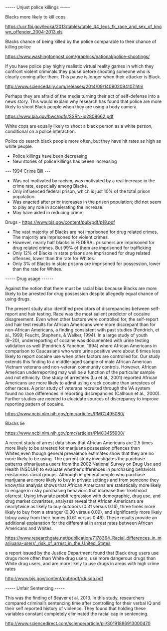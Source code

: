 ----- Unjust police killings -----

Blacks more likely to kill cops

https://ucr.fbi.gov/leoka/2013/tables/table_44_leos_fk_race_and_sex_of_known_offender_2004-2013.xls

Blacks chance of being killed by the police comparable to their chance of killing police

https://www.washingtonpost.com/graphics/national/police-shootings/

If you have police play highly realistic virtual reality games in which they confront violent criminals they pause before shooting someone who is clearly coming after them. This pause is longer when their attacker is Black.

http://www.sciencedaily.com/releases/2014/09/140902094107.htm

Perhaps they are afraid of the media turning their act of self-defense into a news story. This would explain why research has found that police are more likely to shoot Black people when they are using a body camera.

https://www.bja.gov/bwc/pdfs/SSRN-id2808662.pdf

White cops are equally likely to shoot a black person as a white person, conditional on a police interaction.

Police do search black people more often, but they have hit rates as high as white people.

- Police killings have been decreasing
- New stories of police killings has beeen increasing

--- 1994 Crime Bill ---

* Was not motivated by racism; was motivated by a real increase in the crime rate, especially among Blacks.
* Only influenced federal prison, which is just 10% of the total prison population.
* Was enacted after prior increases in the prison population; did not seem to play any role in accelerating the increase.
* May have aided in reducing crime

Drugs - https://www.bjs.gov/content/pub/pdf/p18.pdf
* The vast majority of Blacks are not imprisoned for drug related crimes. The majority are imprisoned for violent crimes.
* However, nearly half blacks in FEDERAL prisoners are imprisoned for drug related crimes. But 99% of them are imprisoned for trafficking
* Only 12% of Blacks in state prisons are imprisoned for drug related offenses, lower than the rate for Whites.
* Only 3% of Blacks in state prisons are imprisoned for possession, lower than the rate for Whites.

----- Drug usage ------

Against the notion that there must be racial bias because Blacks are more likely to be arrested for drug possession despite allegedly equal chance of using drugs.

The present study also identified predictors of discrepancies between self-report and hair testing. Race was the most salient predictor of cocaine disagreement. Even when other factors were controlled for, the self-report and hair test results for African Americans were more discrepant than for non-African Americans, a finding consistent with past studies (Fendrich, et al., 1999; Feucht, Stephens, & Walker, 1994). In a large study of youth (9−20), underreporting of cocaine was documented with urine testing validation as well (Fendrich & Yanchun, 1994) where African Americans in comparison to Caucasians who were urine positive were about 6 times less likely to report cocaine use when other factors are controlled for. Our study extends this finding to a middle-aged sample of male African American Vietnam veterans and non-veteran community controls. However, African American underreporting may well be a function of the particular sample and not ethnicity. One study of arrestees (Lu et al., 2001) reported African Americans are more likely to admit using crack cocaine than arrestees of other races. A prior study of veterans recruited through the VA system found no race differences in reporting discrepancies (Calhoun et al., 2000). Further studies are needed to elucidate sources of discrepancy to improve reporting pattern of cocaine.

https://www.ncbi.nlm.nih.gov/pmc/articles/PMC2495080/

Blacks lie

https://www.ncbi.nlm.nih.gov/pmc/articles/PMC3455900/

A recent study of arrest data show that African Americans are 2.5 times more likely to be arrested for marijuana possession offences than Whites,even though general prevalence estimates show that they are no more likely to be using. The current study investigates the purchase patterns ofmarijuana users from the 2002 National Survey on Drug Use and Health (NSDUH) to evaluate whether differences in purchasing behaviors existacross racial groups. Although in general people who purchase marijuana are more likely to buy in private settings and from someone they know,this analysis shows that African Americans are statistically more likely to engage in risky purchasing behaviors that increase their likelihood ofarrest. Using trivariate probit regression with demographic, drug use, and drug market covariates, analyses reveal that African Americans are nearlytwice as likely to buy outdoors (0.31 versus 0.14), three times more likely to buy from a stranger (0.30 versus 0.09), and signiﬁcantly more likely tobuy away from their homes (0.61 versus 0.48). These results provide an additional explanation for the differential in arrest rates between African Americans and Whites.

https://www.researchgate.net/publication/7178364_Racial_differences_in_marijuana-users'_risk_of_arrest_in_the_United_States

a report issued by the Justice Department found that Black drug users use drugs more often than White drug users, use more dangerous drugs than White drug users, and are more likely to use drugs in areas with high crime rates

http://www.bjs.gov/content/pub/pdf/rdusda.pdf

----- Unfair Sentencing -----

This was the finding of Beaver et al. 2013. In this study, researchers compared criminal’s sentencing time after controlling for their verbal IQ and their self reported history of violence. They found that holding these variables constant completely eliminated the racial cap in sentencing.

http://www.sciencedirect.com/science/article/pii/S0191886913000470
